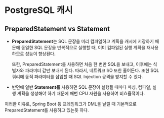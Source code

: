 # PostgreSQL 캐시

## PreparedStatement vs Statement
- **PreparedStatement**는 SQL 문장을 미리 컴파일하고 계획을 캐시에 저장하기 때문에 동일한 SQL 문장을 반복적으로 실행할 때, 이미 컴파일된 실행 계획을 재사용하므로 성능이 향상된다. 

    또한, PreparedStatement를 사용하면 처음 한 번만 SQL을 보내고, 이후에는 식별자와 파라미터 값만 보내게 된다. 따라서, 네트워크 I/O 또한 줄어든다. 또한 SQL 쿼리에 동적 파라미터를 삽입할 때 SQL Injection 공격을 방지할 수 있다.

- 반면에 일반 **Statement를** 사용하면 SQL 문장이 실행될 때마다 파싱, 컴파일, 실행 계획을 생성해야 하기 때문에 매번 CPU 자원을 사용하여 비효율적이다. 

이러한 이유로, Spring Boot 등 프레임워크가 DML을 날릴 때 기본적으로 PreparedStatement를 사용하고 있는듯 하다.